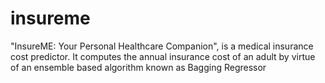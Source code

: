 # insureme
"InsureME: Your Personal Healthcare Companion", is a medical insurance cost predictor. It computes the annual insurance cost of an adult by virtue of an ensemble based algorithm known as Bagging Regressor
